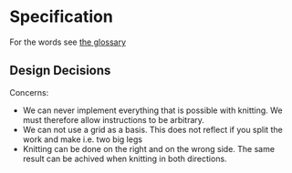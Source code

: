 Specification
=============

For the words see [the glossary](https://github.com/AllYarnsAreBeautiful/ayab-desktop/wiki/Glossary)

Design Decisions
----------------

Concerns:

- We can never implement everything that is possible with knitting. We must therefore allow instructions to be arbitrary.
- We can not use a grid as a basis. This does not reflect if you split the work and make i.e. two big legs
- Knitting can be done on the right and on the wrong side. The same result can be achived when knitting in both directions. 

